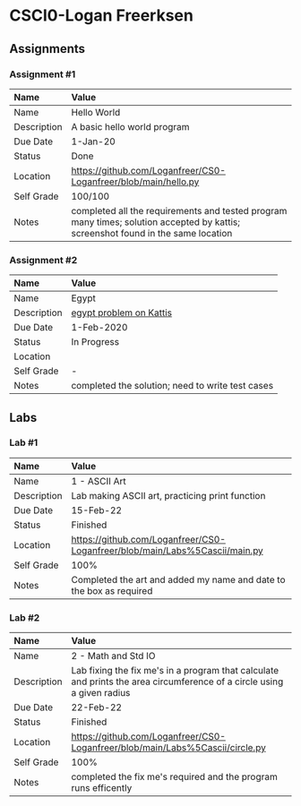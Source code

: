# CSCI0-Logan Freerksen


## Assignments

### Assignment #1

| Name | Value |
| :--- | :--- |
| Name | Hello World |
| Description | A basic hello world program |
| Due Date | 1-Jan-20 |
| Status | Done |
| Location | https://github.com/Loganfreer/CS0-Loganfreer/blob/main/hello.py|
| Self Grade | 100/100 |
| Notes | completed all the requirements and tested program many times; solution accepted by kattis; screenshot found in the same location |

### Assignment #2

| Name | Value |
| :--- | :--- |
| Name | Egypt |
| Description | [egypt problem on Kattis](https://open.kattis.com/problems/egypt) |
| Due Date | 1-Feb-2020 |
| Status | In Progress |
| Location |     |
| Self Grade | - |
| Notes | completed the solution; need to write test cases |


## Labs

### Lab #1

| Name | Value |
| :--- | :--- |
| Name | 1 - ASCII Art |
| Description | Lab making ASCII art, practicing print function |
| Due Date | 15-Feb-22 |
| Status | Finished |
| Location | https://github.com/Loganfreer/CS0-Loganfreer/blob/main/Labs%5Cascii/main.py
| Self Grade | 100% |
| Notes | Completed the art and added my name and date to the box as required |

### Lab #2

| Name | Value |
| :--- | :--- |
| Name | 2 - Math and Std IO |
| Description | Lab fixing the fix me's in a program that calculate and prints the area circumference of a circle using a given radius |
| Due Date | 22-Feb-22 |
| Status | Finished |
| Location | https://github.com/Loganfreer/CS0-Loganfreer/blob/main/Labs%5Cascii/circle.py
| Self Grade | 100% |
| Notes | completed the fix me's required and the program runs efficently |